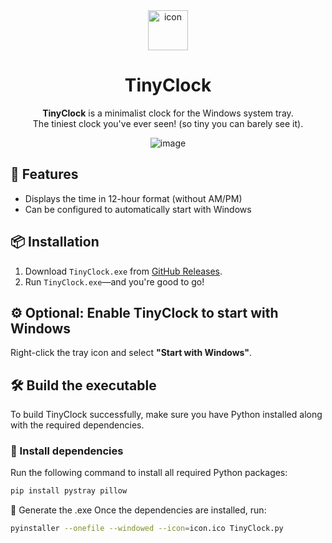 <div align="center">
  <img src="https://github.com/user-attachments/assets/8102f49b-ef73-496d-81bf-bd19ed398075" alt="icon" width="64" height="64" />
  <h1>TinyClock</h1>
  <p><strong>TinyClock</strong> is a minimalist clock for the Windows system tray.<br>
  The tiniest clock you've ever seen! (so tiny you can barely see it).</p>
  <img src="https://github.com/user-attachments/assets/7ca9fdce-f61f-4f97-b7c4-44f2de2cf599" alt="image" />
</div>

## 🚀 Features
- Displays the time in 12-hour format (without AM/PM)
- Can be configured to automatically start with Windows

## 📦 Installation
1. Download `TinyClock.exe` from [GitHub Releases](https://github.com/Acercandr0/TinyClock/releases).
2. Run `TinyClock.exe`—and you're good to go!

## ⚙️ Optional: Enable TinyClock to start with Windows
Right-click the tray icon and select **"Start with Windows"**.

## 🛠 Build the executable
To build TinyClock successfully, make sure you have Python installed along with the required dependencies.

### 🔹 Install dependencies
Run the following command to install all required Python packages:
```bash
pip install pystray pillow
```
🔹 Generate the .exe
Once the dependencies are installed, run:
```bash
pyinstaller --onefile --windowed --icon=icon.ico TinyClock.py
